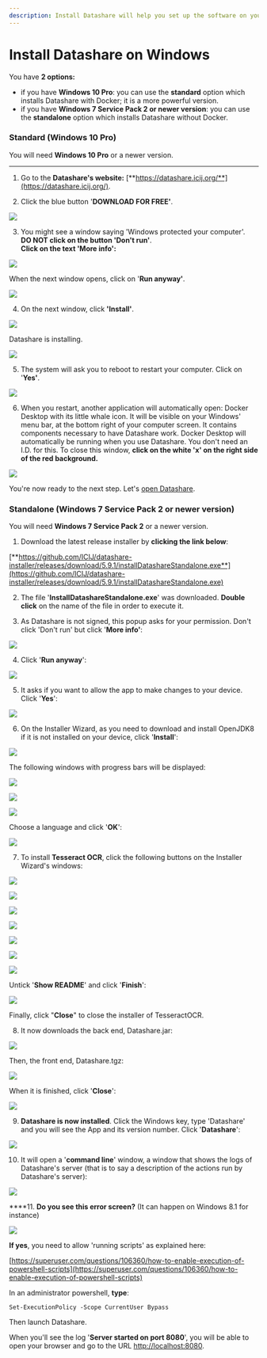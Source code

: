 ```yaml
---
description: Install Datashare will help you set up the software on your computer.
---
```


# Install Datashare on Windows

You have **2 options:**

* if you have **Windows 10 Pro**: you can use the **standard** option which installs Datashare with Docker; it is a more powerful version.
* if you have **Windows 7 Service Pack 2 or newer version**: you can use the **standalone** option which installs Datashare without Docker.

### **Standard \(Windows 10 Pro\)**

You will need **Windows 10 Pro** or a newer version.   
****  
1. Go to the **Datashare's website:** [**https://datashare.icij.org/**](https://datashare.icij.org/).

2. Click the blue button '**DOWNLOAD FOR FREE'**.

![](../.gitbook/assets/landing-windows.png)

3. You might see a window saying 'Windows protected your computer'.   
**DO NOT click on the button 'Don't run'**.   
**Click on the text 'More info':**

![](../.gitbook/assets/windows-protected-your-pc.jpg)

When the next window opens, click on '**Run anyway'**.

![](../.gitbook/assets/run-anyway.png)

  
4. On the next window, click **'Install'**.

![](../.gitbook/assets/capture-de-cran-26%20%281%29.png)

Datashare is installing.

![](../.gitbook/assets/capture-de-cran-27.png)

5. The system will ask you to reboot to restart your computer. Click on '**Yes'**.

![](../.gitbook/assets/yes%20%281%29.png)

6. When you restart, another application will automatically open: Docker Desktop with its little whale icon. It will be visible on your Windows' menu bar, at the bottom right of your computer screen. It contains components necessary to have Datashare work. Docker Desktop will automatically be running when you use Datashare. You don't need an I.D. for this. To close this window, **click on the white 'x' on the right side of the red background.**

![](../.gitbook/assets/capture-de-cran-31.png)

You're now ready to the next step. Let's [open Datashare](https://icij.gitbook.io/datashare/windows/open-datashare-on-windows).



### **Standalone \(Windows 7 Service Pack 2 or newer version\)**

You will need **Windows 7 Service Pack 2** or a newer version.

1. Download the latest release installer by **clicking the link below**:

[**https://github.com/ICIJ/datashare-installer/releases/download/5.9.1/installDatashareStandalone.exe**](https://github.com/ICIJ/datashare-installer/releases/download/5.9.1/installDatashareStandalone.exe)

 2. The file '**InstallDatashareStandalone.exe**' was downloaded. **Double click** on the name of the file in order to execute it.

 3. As Datashare is not signed, this popup asks for your permission. Don't click 'Don't run' but click '**More info'**: 

![](../.gitbook/assets/virtualbox_windev1808eval_1_19_03_2020_15_45_55.png)

 4. Click '**Run anyway**':

![](../.gitbook/assets/virtualbox_windev1808eval_1_19_03_2020_15_46_41.png)

 5. It asks if you want to allow the app to make changes to your device. Click '**Yes**':

![](../.gitbook/assets/virtualbox_windev1808eval_1_19_03_2020_15_48_53.png)

 6. On the Installer Wizard, as you need to download and install OpenJDK8 if it is not installed on your device, click '**Install**':

![](../.gitbook/assets/virtualbox_windev1808eval_1_19_03_2020_15_49_28.png)

The following windows with progress bars will be displayed:

![](../.gitbook/assets/virtualbox_windev1808eval_1_19_03_2020_15_49_41.png)

![](../.gitbook/assets/virtualbox_windev1808eval_1_19_03_2020_15_50_01.png)

![](../.gitbook/assets/virtualbox_windev1808eval_1_19_03_2020_15_50_21.png)

Choose a language and click '**OK**':

![](../.gitbook/assets/virtualbox_windev1808eval_1_19_03_2020_15_50_35.png)

 7. To install **Tesseract OCR**, click the following buttons on the Installer Wizard's windows:

![](../.gitbook/assets/virtualbox_windev1808eval_1_19_03_2020_15_50_45.png)

![](../.gitbook/assets/virtualbox_windev1808eval_1_19_03_2020_15_50_58.png)

![](../.gitbook/assets/virtualbox_windev1808eval_1_19_03_2020_15_51_08.png)

![](../.gitbook/assets/virtualbox_windev1808eval_1_19_03_2020_15_51_19.png)

![](../.gitbook/assets/virtualbox_windev1808eval_1_19_03_2020_15_51_34.png)

![](../.gitbook/assets/virtualbox_windev1808eval_1_19_03_2020_15_51_47.png)

![](../.gitbook/assets/virtualbox_windev1808eval_1_19_03_2020_15_51_59.png)

Untick '**Show README**' and click '**Finish**':

![](../.gitbook/assets/virtualbox_windev1808eval_1_19_03_2020_15_52_14.png)

Finally, click "**Close**" to close the installer of TesseractOCR.

 8. It now downloads the back end, Datashare.jar:

![](../.gitbook/assets/virtualbox_windev1808eval_1_19_03_2020_15_52_27.png)

Then, the front end, Datashare.tgz:

![](../.gitbook/assets/virtualbox_windev1808eval_1_19_03_2020_15_54_06.png)

When it is finished, click '**Close**':

![](../.gitbook/assets/virtualbox_windev1808eval_1_19_03_2020_15_55_17.png)

 9. **Datashare is now installed**. Click the Windows key, type 'Datashare' and you will see the App and its version number. Click '**Datashare**':

![](../.gitbook/assets/virtualbox_windev1808eval_1_19_03_2020_15_56_06.png)

  
 10. It will open a '**command line**' window, a window that shows the logs of Datashare's server \(that is to say a description of the actions run by Datashare's server\):

![](../.gitbook/assets/virtualbox_windev1808eval_1_19_03_2020_15_56_19.png)



 ****11. **Do you see this error screen?** \(It can happen on Windows 8.1 for instance\)

![](../.gitbook/assets/erreur_droits_w81.png)

**If yes**, you need to allow 'running scripts' as explained here:  

[https://superuser.com/questions/106360/how-to-enable-execution-of-powershell-scripts](https://superuser.com/questions/106360/how-to-enable-execution-of-powershell-scripts)

In an administrator powershell, **type**:

`Set-ExecutionPolicy -Scope CurrentUser Bypass`

Then launch Datashare.

When you'll see the log '**Server started on port 8080**', you will be able to open your browser and go to the URL [http://localhost:8080](http://localhost:8080/).

